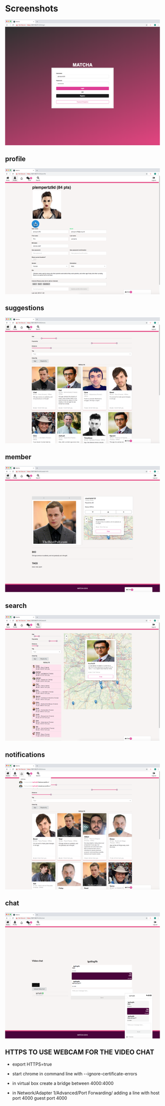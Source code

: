 # Screenshots

![Alt text](/pictures/1.png?raw=true "login")

## profile
![Alt text](/pictures/3.png?raw=true "profile")

## suggestions
![Alt text](/pictures/4.png?raw=true "suggestions")

## member
![Alt text](/pictures/5.png?raw=true "member")

## search
![Alt text](/pictures/6.png?raw=true "search")

## notifications
![Alt text](/pictures/7.png?raw=true "notifications")

## chat
![Alt text](/pictures/8.png?raw=true "chat")


## HTTPS TO USE WEBCAM FOR THE VIDEO CHAT
* export HTTPS=true
* start chrome in command line with --ignore-certificate-errors

* in virtual box create a bridge between 4000:4000
* in Network/Adapter 1/Advanced/Port Forwarding/ adding a line with host port 4000 guest port 4000


